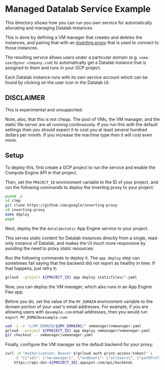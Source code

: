 # Managed Datalab Service Example

This directory shows how you can run you own service for automatically
allocating and managing Datalab instances.

This is done by defining a VM manager that creates and deletes the instances,
and pairing that with an [inverting proxy](https://github.com/google/inverting-proxy)
that is used to connect to those instances.

The resulting service allows users under a particular domain (e.g.
`some-user@your-company.com`) to automatically get a Datalab instance that
is assigned to them and runs in your GCP project.

Each Datalab instance runs with its own service account which can be found
by clicking on the user icon in the Datalab UI.

## DISCLAIMER

This is experimental and unsupported.

Note, also, that this is not cheap. The pool of VMs, the VM manager, and
the static file server are all running continuously. If you run this with
the default settings then you should expect it to cost you at least several
hundred dollars per month. If you increase the machine type then it will
cost even more.

## Setup

To deploy this, first create a GCP project to run the service and enable
the Compute Engine API in that project.

Then, set the `PROJECT_ID` environment variable to the ID of your project,
and run the following commands to deploy the inverting proxy to your project:

```sh
pushd ./
cd /tmp
git clone https://github.com/google/inverting-proxy
cd inverting-proxy
make deploy
popd
```

Next, deploy the the `datalabstatic` App Engine service to your project.

This serves static content for Datalab instances directly from a single,
read-only instance of Datalab, and makes the UI much more responsive by
avoiding the need to proxy static resources:

Run the following commands to deploy it. The `app deploy` step can sometimes
fail saying that the backend did not report as healthy in time. If that happens,
just retry it:

```sh
gcloud --project ${PROJECT_ID} app deploy staticfiles/*.yaml
```

Now, you can deploy the VM manager, which also runs in an App Engine Flex app.

Before you do, set the value of the `MY_DOMAIN` environment variable to the
domain portion of your user's email addresses. For example, if you are allowing
users with `@example.com` email addresses, then you would run
`export MY_DOMAIN=example.com`:

```sh
sed -i -e "s/MY_DOMAIN/${MY_DOMAIN}/" vmmanager/vmmanager.yaml
gcloud --project ${PROJECT_ID} app deploy vmmanager/vmmanager.yaml
git checkout -- vmmanager/vmmanager.yaml
```

Finally, configure the VM manager as the default backend for your proxy:

```sh
curl -H "Authorization: Bearer $(gcloud auth print-access-token)" \
    -d "{\"id\": \"vm-manager\", \"endUser\": \"allUsers\", \"pathPrefixes\": [\"\"], \"backendUser\": \"${PROJECT_ID}@appspot.gserviceaccount.com\"}" \
    https://api-dot-${PROJECT_ID}.appspot.com/api/backends
```
